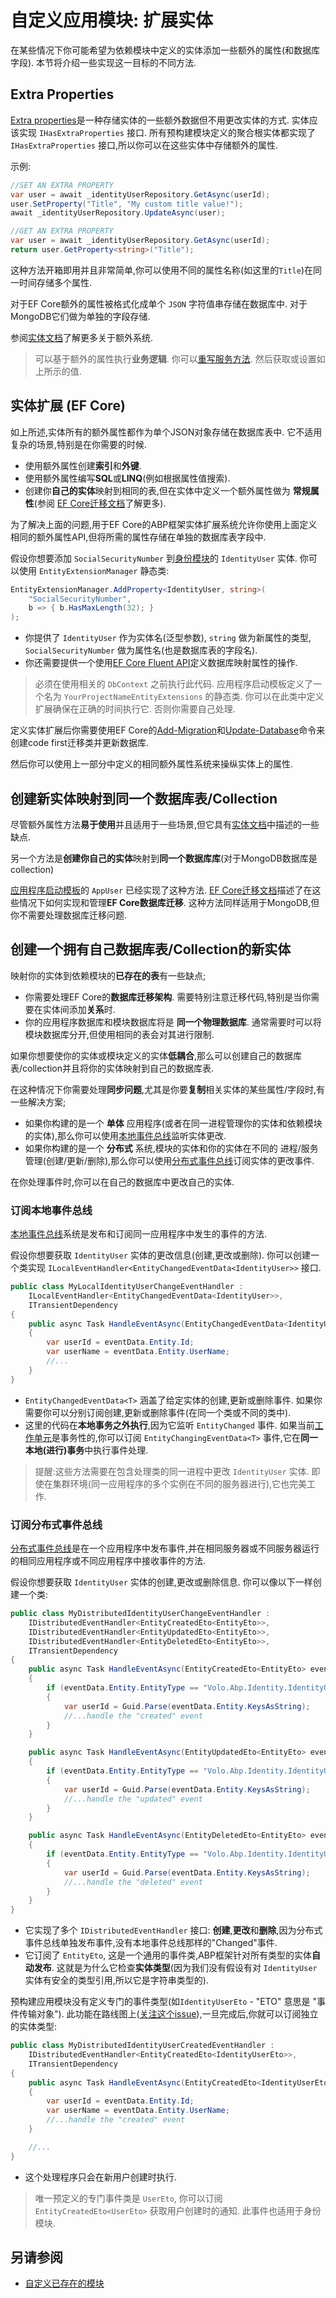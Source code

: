 # 自定义应用模块: 扩展实体

在某些情况下你可能希望为依赖模块中定义的实体添加一些额外的属性(和数据库字段). 本节将介绍一些实现这一目标的不同方法.

## Extra Properties

[Extra properties](Entities.md)是一种存储实体的一些额外数据但不用更改实体的方式. 实体应该实现 `IHasExtraProperties` 接口. 所有预构建模块定义的聚合根实体都实现了 `IHasExtraProperties` 接口,所以你可以在这些实体中存储额外的属性.

示例:

````csharp
//SET AN EXTRA PROPERTY
var user = await _identityUserRepository.GetAsync(userId);
user.SetProperty("Title", "My custom title value!");
await _identityUserRepository.UpdateAsync(user);

//GET AN EXTRA PROPERTY
var user = await _identityUserRepository.GetAsync(userId);
return user.GetProperty<string>("Title");
````

这种方法开箱即用并且非常简单,你可以使用不同的属性名称(如这里的`Title`)在同一时间存储多个属性.

对于EF Core额外的属性被格式化成单个 `JSON` 字符值串存储在数据库中. 对于MongoDB它们做为单独的字段存储.

参阅[实体文档](Entities.md)了解更多关于额外系统.

> 可以基于额外的属性执行**业务逻辑**. 你可以[重写服务方法](Customizing-Application-Modules-Overriding-Services.md). 然后获取或设置如上所示的值.

## 实体扩展 (EF Core)

如上所述,实体所有的额外属性都作为单个JSON对象存储在数据库表中. 它不适用复杂的场景,特别是在你需要的时候.

* 使用额外属性创建**索引**和**外键**.
* 使用额外属性编写**SQL**或**LINQ**(例如根据属性值搜索).
* 创建你**自己的实体**映射到相同的表,但在实体中定义一个额外属性做为 **常规属性**(参阅 [EF Core迁移文档](Entity-Framework-Core-Migrations.md)了解更多).

为了解决上面的问题,用于EF Core的ABP框架实体扩展系统允许你使用上面定义相同的额外属性API,但将所需的属性存储在单独的数据库表字段中.

假设你想要添加 `SocialSecurityNumber` 到[身份模块](Modules/Identity.md)的 `IdentityUser` 实体. 你可以使用 `EntityExtensionManager` 静态类:

````csharp
EntityExtensionManager.AddProperty<IdentityUser, string>(
    "SocialSecurityNumber",
    b => { b.HasMaxLength(32); }
);
````

* 你提供了 `IdentityUser` 作为实体名(泛型参数), `string` 做为新属性的类型, `SocialSecurityNumber` 做为属性名(也是数据库表的字段名).
* 你还需要提供一个使用[EF Core Fluent API](https://docs.microsoft.com/en-us/ef/core/modeling/entity-properties)定义数据库映射属性的操作.

> 必须在使用相关的 `DbContext` 之前执行此代码. 应用程序启动模板定义了一个名为 `YourProjectNameEntityExtensions` 的静态类. 你可以在此类中定义扩展确保在正确的时间执行它. 否则你需要自己处理.

定义实体扩展后你需要使用EF Core的[Add-Migration](https://docs.microsoft.com/en-us/ef/core/miscellaneous/cli/powershell#add-migration)和[Update-Database](https://docs.microsoft.com/en-us/ef/core/miscellaneous/cli/powershell#update-database)命令来创建code first迁移类并更新数据库.

然后你可以使用上一部分中定义的相同额外属性系统来操纵实体上的属性.

## 创建新实体映射到同一个数据库表/Collection

尽管额外属性方法**易于使用**并且适用于一些场景,但它具有[实体文档](Entities.md)中描述的一些缺点.

另一个方法是**创建你自己的实体**映射到**同一个数据库库**(对于MongoDB数据库是collection)

[应用程序启动模板](Startup-Templates/Application.md)的 `AppUser` 已经实现了这种方法. [EF Core迁移文档](Entity-Framework-Core-Migrations.md)描述了在这些情况下如何实现和管理**EF Core数据库迁移**. 这种方法同样适用于MongoDB,但你不需要处理数据库迁移问题.

## 创建一个拥有自己数据库表/Collection的新实体

映射你的实体到依赖模块的**已存在的表**有一些缺点;

* 你需要处理EF Core的**数据库迁移架构**. 需要特别注意迁移代码,特别是当你需要在实体间添加**关系**时.
* 你的应用程序数据库和模块数据库将是 **同一个物理数据库**. 通常需要时可以将模块数据库分开,但使用相同的表会对其进行限制.

如果你想要使你的实体或模块定义的实体**低耦合**,那么可以创建自己的数据库表/collection并且将你的实体映射到自己的数据库表.

在这种情况下你需要处理**同步问题**,尤其是你要**复制**相关实体的某些属性/字段时,有一些解决方案;

* 如果你构建的是一个 **单体** 应用程序(或者在同一进程管理你的实体和依赖模块的实体),那么你可以使用[本地事件总线](Local-Event-Bus.md)监听实体更改.
* 如果你构建的是一个 **分布式** 系统,模块的实体和你的实体在不同的 进程/服务 管理(创建/更新/删除),那么你可以使用[分布式事件总线](Distributed-Event-Bus.md)订阅实体的更改事件.

在你处理事件时,你可以在自己的数据库中更改自己的实体.

### 订阅本地事件总线

[本地事件总线](Local-Event-Bus.md)系统是发布和订阅同一应用程序中发生的事件的方法.

假设你想要获取 `IdentityUser` 实体的更改信息(创建,更改或删除). 你可以创建一个类实现 `ILocalEventHandler<EntityChangedEventData<IdentityUser>>` 接口.

````csharp
public class MyLocalIdentityUserChangeEventHandler :
    ILocalEventHandler<EntityChangedEventData<IdentityUser>>,
    ITransientDependency
{
    public async Task HandleEventAsync(EntityChangedEventData<IdentityUser> eventData)
    {
        var userId = eventData.Entity.Id;
        var userName = eventData.Entity.UserName;
        //...
    }
}
````

* `EntityChangedEventData<T>` 涵盖了给定实体的创建,更新或删除事件. 如果你需要你可以分别订阅创建,更新或删除事件(在同一个类或不同的类中).
* 这里的代码在**本地事务之外执行**,因为它监听 `EntityChanged` 事件. 如果当前[工作单元](Unit-Of-Work.md)是事务性的,你可以订阅 `EntityChangingEventData<T>` 事件,它在**同一本地(进行)事务**中执行事件处理.

> 提醒:这些方法需要在包含处理类的同一进程中更改 `IdentityUser` 实体. 即使在集群环境(同一应用程序的多个实例在不同的服务器进行),它也完美工作.

### 订阅分布式事件总线

[分布式事件总线](Distributed-Event-Bus.md)是在一个应用程序中发布事件,并在相同服务器或不同服务器运行的相同应用程序或不同应用程序中接收事件的方法.

假设你想要获取 `IdentityUser` 实体的创建,更改或删除信息. 你可以像以下一样创建一个类:

````csharp
public class MyDistributedIdentityUserChangeEventHandler :
    IDistributedEventHandler<EntityCreatedEto<EntityEto>>,
    IDistributedEventHandler<EntityUpdatedEto<EntityEto>>,
    IDistributedEventHandler<EntityDeletedEto<EntityEto>>,
    ITransientDependency
{
    public async Task HandleEventAsync(EntityCreatedEto<EntityEto> eventData)
    {
        if (eventData.Entity.EntityType == "Volo.Abp.Identity.IdentityUser")
        {
            var userId = Guid.Parse(eventData.Entity.KeysAsString);
            //...handle the "created" event
        }
    }

    public async Task HandleEventAsync(EntityUpdatedEto<EntityEto> eventData)
    {
        if (eventData.Entity.EntityType == "Volo.Abp.Identity.IdentityUser")
        {
            var userId = Guid.Parse(eventData.Entity.KeysAsString);
            //...handle the "updated" event
        }
    }

    public async Task HandleEventAsync(EntityDeletedEto<EntityEto> eventData)
    {
        if (eventData.Entity.EntityType == "Volo.Abp.Identity.IdentityUser")
        {
            var userId = Guid.Parse(eventData.Entity.KeysAsString);
            //...handle the "deleted" event
        }
    }
}
````

* 它实现了多个 `IDistributedEventHandler` 接口: **创建**,**更改**和**删除**,因为分布式事件总线单独发布事件,没有本地事件总线那样的"Changed"事件.
* 它订阅了 `EntityEto`, 这是一个通用的事件类,ABP框架针对所有类型的实体**自动发布**. 这就是为什么它检查**实体类型**(因为我们没有假设有对 `IdentityUser` 实体有安全的类型引用,所以它是字符串类型的).

预构建应用模块没有定义专门的事件类型(如`IdentityUserEto` - "ETO" 意思是 "事件传输对象"). 此功能在路线图上([关注这个issue](https://github.com/abpframework/abp/issues/3033)),一旦完成后,你就可以订阅独立的实体类型:

````csharp
public class MyDistributedIdentityUserCreatedEventHandler :
    IDistributedEventHandler<EntityCreatedEto<IdentityUserEto>>,
    ITransientDependency
{
    public async Task HandleEventAsync(EntityCreatedEto<IdentityUserEto> eventData)
    {
        var userId = eventData.Entity.Id;
        var userName = eventData.Entity.UserName;
        //...handle the "created" event
    }

    //...
}
````

* 这个处理程序只会在新用户创建时执行.

> 唯一预定义的专门事件类是 `UserEto`, 你可以订阅 `EntityCreatedEto<UserEto>` 获取用户创建时的通知. 此事件也适用于身份模块.

## 另请参阅

* [自定义已存在的模块](Customizing-Application-Modules-Guide.md)